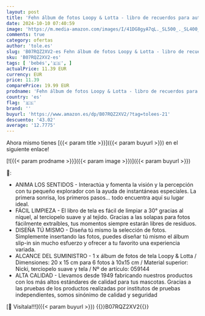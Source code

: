 ```yaml
---
layout: post
title: 'Fehn álbum de fotos Loopy & Lotta - libro de recuerdos para autodiseñar y sentir hecho de tela - álbum de juguete de nacimiento para bebés y niños de 0+ meses para memorizar caras + nombres'
date: 2024-10-10 07:40:59
image: 'https://m.media-amazon.com/images/I/41DG8gyA7qL._SL500_._SL400_.jpg'
comments: true
category: ofertas
author: 'tole.es'
slug: 'B07RQZ2XV2-es Fehn álbum de fotos Loopy & Lotta - libro de recuerdos...'
sku: 'B07RQZ2XV2-es'
tags: [ 'bebés','🇪🇸', ]
actualPrice: 11.39 EUR
currency: EUR
price: 11.39
comparePrice: 19.99 EUR
prodname: 'Fehn álbum de fotos Loopy & Lotta - libro de recuerdos para autodiseñar y sentir hecho de tela - álbum de juguete de nacimiento para bebés y niños de 0+ meses para memorizar caras + nombres'
country: 'es'
flag: '🇪🇸'
brand: ''
buyurl: 'https://www.amazon.es/dp/B07RQZ2XV2/?tag=tolees-21'
descuento: '43.02'
average: '12.7775'
---
```


Ahora mismo tienes [{{< param title >}}]({{< param buyurl >}}) en el siguiente enlace!

[![{{< param prodname >}}]({{< param image >}})]({{< param buyurl >}})

🔎:

- ANIMA LOS SENTIDOS - Interactúa y fomenta la visión y la percepción con tu pequeño explorador con la ayuda de instantáneas especiales. La primera sonrisa, los primeros pasos... todo encuentra aquí su lugar ideal.
- FÁCIL LIMPIEZA - El libro de tela es fácil de limpiar a 30° gracias al níquel, al terciopelo suave y al tejido. Gracias a las solapas para fotos fácilmente extraíbles, tus momentos siempre estarán libres de residuos.
- DISEÑA TÚ MISMO - Diseña tú mismo la selección de fotos. Simplemente insertando las fotos, puedes diseñar tú mismo el álbum slip-in sin mucho esfuerzo y ofrecer a tu favorito una experiencia variada.
- ALCANCE DEL SUMINISTRO - 1 x álbum de fotos de tela Loopy & Lotta / Dimensiones: 20 x 15 cm para 6 fotos à 10x15 cm / Material superior: Nicki, terciopelo suave y tela / Nº de artículo: 059144
- ALTA CALIDAD - Llevamos desde 1949 fabricando nuestros productos con los más altos estándares de calidad para tus mascotas. Gracias a las pruebas de los productos realizadas por institutos de pruebas independientes, somos sinónimo de calidad y seguridad

[🛒 Visítala!!!]({{< param buyurl >}})
{{<world>}}B07RQZ2XV2{{</world>}}
